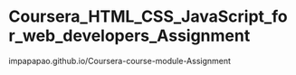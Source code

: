 # Coursera_HTML_CSS_JavaScript_for_web_developers_Assignment
impapapao.github.io/Coursera-course-module-Assignment
